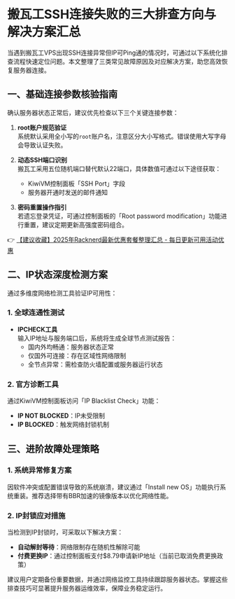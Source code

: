 # 搬瓦工SSH连接失败的三大排查方向与解决方案汇总

当遇到搬瓦工VPS出现SSH连接异常但IP可Ping通的情况时，可通过以下系统化排查流程快速定位问题。本文整理了三类常见故障原因及对应解决方案，助您高效恢复服务器连接。

## 一、基础连接参数核验指南
确认服务器状态正常后，建议优先检查以下三个关键连接参数：

1. **root账户规范验证**  
   系统默认采用全小写的`root`账户名，注意区分大小写格式。错误使用大写字母会导致认证失败。

2. **动态SSH端口识别**  
   搬瓦工采用五位随机端口替代默认22端口，具体数值可通过以下途径获取：
   - KiwiVM控制面板「SSH Port」字段
   - 服务器开通时发送的邮件通知

3. **密码重置操作指引**  
   若遗忘登录凭证，可通过控制面板的「Root password modification」功能进行重置，建议定期更新高强度密码组合。

👉 [【建议收藏】2025年Racknerd最新优惠套餐整理汇总 - 每日更新可用活动优惠](https://bit.ly/Rack_Nerd)

## 二、IP状态深度检测方案
通过多维度网络检测工具验证IP可用性：

### 1. 全球连通性测试
- **IPCHECK工具**  
  输入IP地址与服务端口后，系统将生成全球节点测试报告：
  - 国内外均畅通：服务器状态正常
  - 仅国外可连接：存在区域性网络限制
  - 全节点异常：需检查防火墙配置或服务器运行状态

### 2. 官方诊断工具
通过KiwiVM控制面板访问「IP Blacklist Check」功能：
- **IP NOT BLOCKED**：IP未受限制
- **IP BLOCKED**：触发网络封锁机制

## 三、进阶故障处理策略
### 1. 系统异常修复方案
因软件冲突或配置错误导致的系统崩溃，建议通过「Install new OS」功能执行系统重装。推荐选择带有BBR加速的镜像版本以优化网络性能。

### 2. IP封锁应对措施
当检测到IP封锁时，可采取以下解决方案：
- **自动解封等待**：网络限制存在随机性解除可能
- **付费更换IP**：通过控制面板支付$8.79申请新IP地址（当前已取消免费更换政策）

建议用户定期备份重要数据，并通过网络监控工具持续跟踪服务器状态。掌握这些排查技巧可显著提升服务器运维效率，保障业务稳定运行。